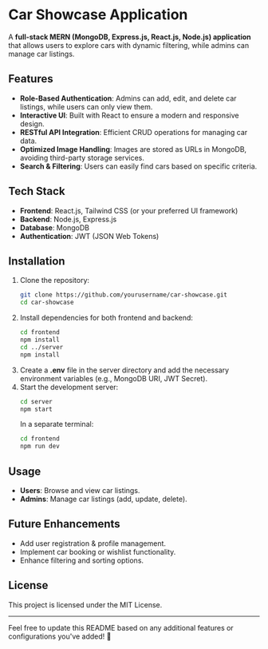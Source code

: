 # Car Showcase Application

A **full-stack MERN (MongoDB, Express.js, React.js, Node.js) application** that allows users to explore cars with dynamic filtering, while admins can manage car listings.

## Features
- **Role-Based Authentication**: Admins can add, edit, and delete car listings, while users can only view them.
- **Interactive UI**: Built with React to ensure a modern and responsive design.
- **RESTful API Integration**: Efficient CRUD operations for managing car data.
- **Optimized Image Handling**: Images are stored as URLs in MongoDB, avoiding third-party storage services.
- **Search & Filtering**: Users can easily find cars based on specific criteria.

## Tech Stack
- **Frontend**: React.js, Tailwind CSS (or your preferred UI framework)
- **Backend**: Node.js, Express.js
- **Database**: MongoDB
- **Authentication**: JWT (JSON Web Tokens)

## Installation
1. Clone the repository:
   ```sh
   git clone https://github.com/yourusername/car-showcase.git
   cd car-showcase
   ```
2. Install dependencies for both frontend and backend:
   ```sh
   cd frontend
   npm install
   cd ../server
   npm install
   ```
3. Create a **.env** file in the server directory and add the necessary environment variables (e.g., MongoDB URI, JWT Secret).
4. Start the development server:
   ```sh
   cd server
   npm start
   ```
   In a separate terminal:
   ```sh
   cd frontend
   npm run dev
   ```

## Usage
- **Users**: Browse and view car listings.
- **Admins**: Manage car listings (add, update, delete).

## Future Enhancements
- Add user registration & profile management.
- Implement car booking or wishlist functionality.
- Enhance filtering and sorting options.

## License
This project is licensed under the MIT License.

---

Feel free to update this README based on any additional features or configurations you've added! 🚀
